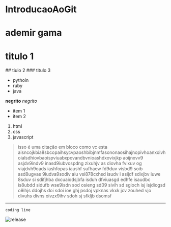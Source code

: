 # IntroducaoAoGit

# ademir gama
<h1> titulo 1 </h1>
## tiulo 2
### titulo 3 

 * pythoin
 * ruby
 * java

 **negrito**
 *negrito*

- item 1 </br>
- item 2

1. html
2. css
3. javascript

> isso é uma citação em bloco como vc esta aisncojkbia8sbcopaihsycvpaoshbibjnmfasononaosihajnopivhoanxoivhoialsdhiovbaoispviuabxpovandbvnioashdxovixjkp aoijnxvv9 asjdv9indv9 inasd9iubvospdng zixuhjv as diovha fvixuv og viajdvh9oads iashfopas iaushf  sufhaew fd9duv  visbd9 soib asd8ugvas 9iudva9sodiv aiu vsi878cxhsd isudv i asijdf sdixjbv iuwe 8sduv si sdifjhba dxcuaiodsjbfa isduh dfviuasgd  edhfe isaudbc is8ubdd sidufb wse9isdn sod osieng sd09 sivih sd sgioch isj isjdiogsd o9ihjs ddojhs doi sdoi ioe ghj psdoj vpknas vkxk jcv zouhed vjo divuhs divns oivzx9ihv sdoh sj sfkljb dsomsf

---

`coding line`

![release](https://m.media-amazon.com/images/I/81OYRZEQG7L._AC_UF1000,1000_QL80_.jpg)